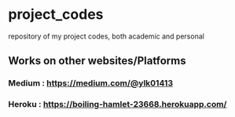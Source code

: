# project_codes
repository of my project codes, both academic and personal

## Works on other websites/Platforms
### Medium : https://medium.com/@ylk01413
### Heroku : https://boiling-hamlet-23668.herokuapp.com/

